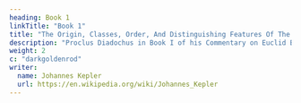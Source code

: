 ```yaml
---
heading: Book 1
linkTitle: "Book 1"
title: "The Origin, Classes, Order, And Distinguishing Features Of The Regular Shapes" 
description: "Proclus Diadochus in Book I of his Commentary on Euclid Book I wrote about Mathematics."
weight: 2
c: "darkgoldenrod"
writer:
  name: Johannes Kepler
  url: https://en.wikipedia.org/wiki/Johannes_Kepler
---
```




<!-- 
 FIGURES WHICH GIVE RISE
TO HARMONIC PROPORTIONS, FOR THE
SAKE OF KNOWLEDGE AND CONSTRUCTION
OF THEM.

 “(Mathematics) contributes things of the greatest importance to the study of nature, both revealing the orderly nature of the reasoning, in accordance with which the w h o l e has been constructed, and so on, and showing that the simple and primary elements, by means of which the whole of the heaven was completed, having taken on the appropriate forms among its parts, are connected together with symmetry and regularity.
 -->